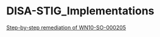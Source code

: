 # DISA-STIG_Implementations

[Step-by-step remediation of WN10-SO-000205](STIG_Remediation_Process_WN10-SO-000205/STIG_Remediation_Process_WN10-SO-000205.md)
